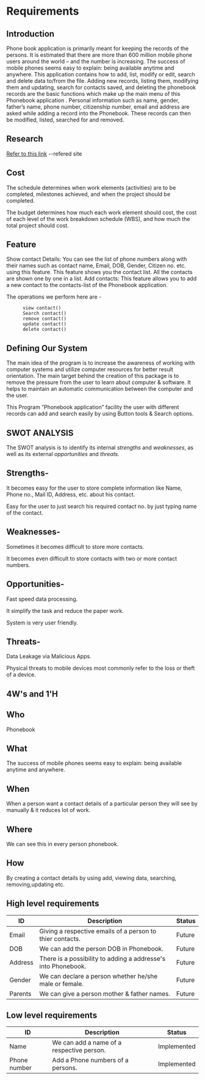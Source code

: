 # Requirements

## Introduction

Phone book application is primarily meant for keeping the records of the persons. It is estimated that there are more than 600 million mobile phone users around the world – and the number is increasing. The success of mobile phones seems easy to explain: being available anytime and anywhere.
This application contains how to add, list, modify or edit, search and delete data to/from the file. Adding new records, listing them, modifying them and updating, search for contacts saved, and deleting the phonebook records are the basic functions which make up the main menu of this Phonebook application .
Personal information such as name, gender, father’s name, phone number, citizenship number, email and address are asked while adding a record into the Phonebook. These records can then be modified, listed, searched for and removed.

## Research

[Refer to this link](https://1000projects.org/phonebook-application-c-project-report.html) --refered site

## Cost  

The schedule determines when work elements (activities) are to be completed, milestones achieved, and when the project should be completed. 

The budget determines how much each work element should cost, the cost of each level of the work breakdown schedule (WBS), and how much the total project should cost.

## Feature

Show contact Details: You can see the list of phone numbers along with their names such as contact name, Email, DOB, Gender, Citizen no. etc. using this feature. This feature shows you the contact list. All the contacts are shown one by one in a list. Add contacts: This feature allows you to add a new contact to the contacts-list of the Phonebook application.

The operations we perform here are -
``` add contact()
      view contact()
      Search contact()
      remove contact()
      update contact()
      delete contact()
```
      
## Defining Our System

The main idea of the program is to increase the awareness of working with computer systems and utilize computer resources for better result orientation. The main target behind the creation of this package is to remove the pressure from the user to learn about computer & software. It helps to maintain an automatic communication between the computer and the user. 

This Program “Phonebook application” facility the user with different records can add and search easily by using Button tools & Search options. 

## SWOT ANALYSIS

The SWOT analysis is to identify its internal *strengths* and *weaknesses*, as well as its external *opportunities* and *threats*.

## Strengths- 

It becomes easy for the user to store complete information like Name, Phone no., Mail ID, Address, etc. about his contact.

Easy for the user to just search his required contact no. by just typing name of the contact.

## Weaknesses-

Sometimes it becomes difficult to store more contacts.

It becomes even difficult to store contacts with two or more contact numbers.

## Opportunities-

Fast speed data processing.

It simplify the task and reduce the paper work.

System is very user friendly.

## Threats-

Data Leakage via Malicious Apps.

Physical threats to mobile devices most commonly refer to the loss or theft of a device.

## 4W's and 1'H

## Who

Phonebook

## What

The success of mobile phones seems easy to explain: being available anytime and anywhere.

## When

When a person want a contact details of a particular person they will see by manually & it reduces lot of work.

## Where

We can see this in every person phonebook.

## How

By creating a contact details by using add, viewing data, searching, removing,updating etc.

## High level requirements

| ID | Description | Status |
| -------- | -------- | -------- |
| Email | Giving a respective emails of a person to thier contacts. | Future |
| DOB | We can add the person DOB in Phonebook. | Future |
| Address | There is a possibility to adding a addresse's into Phonebook. | Future |
| Gender | We can declare a person whether he/she male or female. | Future |
| Parents | We can give a person mother & father names. | Future |

## Low level requirements

| ID | Description | Status |
| -------- | -------- | -------- |
| Name | We can add a name of a respective person. | Implemented |
| Phone number | Add a Phone numbers of a persons. | Implemented |
